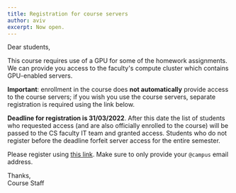 ```yaml
---
title: Registration for course servers
author: aviv
excerpt: Now open.
---
```


Dear students,

This course requires use of a GPU for some of the homework assignments.
We can provide you access to the faculty's compute cluster which contains
GPU-enabled servers.

**Important**: enrollment in the course does **not automatically** provide
access to the course servers; if you wish you use the course servers, separate
registration is required using the link below.

**Deadline for registration is 31/03/2022**. After this date the list of
students who requested access (and are also officially enrolled to the course)
will be passed to the CS faculty IT team and granted access. Students who do
not register before the deadline forfeit server access for the entire semester.

Please register using [this link](https://forms.gle/wWbtzHYgZohxQQtd6).
Make sure to only provide your `@campus` email address.

Thanks,<br>
Course Staff


